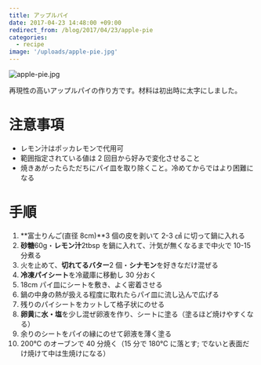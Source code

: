 ```yaml
---
title: アップルパイ
date: 2017-04-23 14:48:00 +09:00
redirect_from: /blog/2017/04/23/apple-pie
categories:
  - recipe
image: '/uploads/apple-pie.jpg'
---
```


![apple-pie.jpg](/uploads/apple-pie.jpg)

再現性の高いアップルパイの作り方です。材料は初出時に太字にしました。

# 注意事項

- レモン汁はポッカレモンで代用可
- 範囲指定されている値は 2 回目から好みで変化させること
- 焼きあがったらただちにパイ皿を取り除くこと。冷めてからではより困難になる

# 手順

1.  **富士りんご(直径 8cm)**3 個の皮を剥いて 2-3 ㎠ に切って鍋に入れる
1.  **砂糖**60g・**レモン汁**2tbsp を鍋に入れて、汁気が無くなるまで中火で 10-15 分煮る
1.  火を止めて、**切れてるバター**2 個・**シナモン**を好きなだけ混ぜる
1.  **冷凍パイシート**を冷蔵庫に移動し 30 分おく
1.  18cm パイ皿にシートを敷き、よく密着させる
1.  鍋の中身の熱が扱える程度に取れたらパイ皿に流し込んで広げる
1.  残りのパイシートをカットして格子状にのせる
1.  **卵黄**に**水・塩**を少し混ぜ卵液を作り、シートに塗る（塗るほど焼けやすくなる）
1.  余りのシートをパイの縁にのせて卵液を薄く塗る
1.  200℃ のオーブンで 40 分焼く（15 分で 180℃ に落とす; でないと表面だけ焼けて中は生焼けになる）

